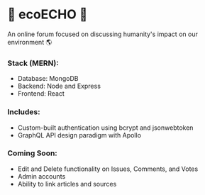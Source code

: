 # 🌲 ecoECHO 🌲

An online forum focused on discussing humanity's impact on our environment 🌎

### Stack (MERN):

- Database: MongoDB
- Backend: Node and Express
- Frontend: React

### Includes:

- Custom-built authentication using bcrypt and jsonwebtoken
- GraphQL API design paradigm with Apollo


### Coming Soon:
- Edit and Delete functionality on Issues, Comments, and Votes
- Admin accounts
- Ability to link articles and sources
